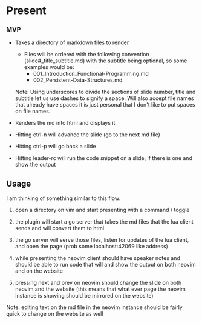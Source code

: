 # Present

### MVP

- Takes a directory of markdown files to render
    - Files will be ordered with the following convention 
      (slide#_title_subtitle.md) with the subtitle being optional, so some 
      examples would be:
        - 001_Introduction_Functional-Programming.md
        - 002_Persistent-Data-Structures.md

    Note: Using underscores to divide the sections of slide number, title and
    subtitle let us use dashes to signify a space. Will also accept file names
    that already have spaces it is just personal that I don't like to put spaces
    on file names.

- Renders the md into html and displays it

- Hitting ctrl-n will advance the slide (go to the next md file)

- Hitting ctrl-p will go back a slide

- Hitting leader-rc will run the code snippet on a slide, if there is one and show the
  output

## Usage

I am thinking of something similar to this flow:

1. open a directory on vim and start presenting with a command / toggle

2. the plugin will start a go server that takes the md files that the lua client
   sends and will convert them to html

3. the go server will serve those files, listen for updates of the lua client,
   and open the page (prob some localhost:42069 like address)

4. while presenting the neovim client should have speaker notes and should be
   able to run code that will and show the output on both neovim and on the
   website

5. pressing next and prev on neovim should change the slide on both neovim and
   the website (this means that what ever page the neovim instance is showing
   should be mirrored on the website)

Note: editing text on the md file in the neovim instance should be fairly quick to
   change on the website as well
